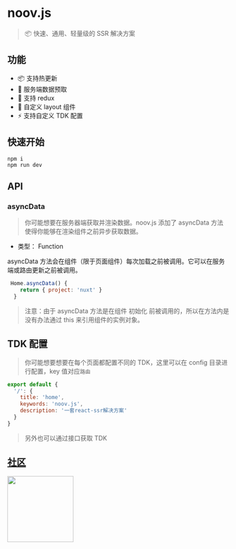 # noov.js

> 📦 快速、通用、轻量级的 SSR 解决方案

## 功能

- 📦 支持热更新
- 📱 服务端数据预取
- 💪 支持 redux
- 🧳 自定义 layout 组件
- ⚡️ 支持自定义 TDK 配置

## 快速开始

```shell
npm i
npm run dev
```

## API

### asyncData

> 你可能想要在服务器端获取并渲染数据。noov.js 添加了 asyncData 方法使得你能够在渲染组件之前异步获取数据。

- 类型： Function

asyncData 方法会在组件（限于页面组件）每次加载之前被调用。它可以在服务端或路由更新之前被调用。

```js
 Home.asyncData() {
    return { project: 'nuxt' }
  }
```

> 注意：由于 asyncData 方法是在组件 初始化 前被调用的，所以在方法内是没有办法通过 this 来引用组件的实例对象。

## TDK 配置

> 你可能想要想要在每个页面都配置不同的 TDK，这里可以在 config 目录进行配置，key 值对应`路由`

```js
export default {
  '/': {
    title: 'home',
    keywords: 'noov.js',
    description: '一套react-ssr解决方案'
  }
}
```

> 另外也可以通过接口获取 TDK

## [社区](https://github.com/art-design-ui/noov.js/issues)

<img src="https://cdn.nlark.com/yuque/0/2020/png/685693/1603718006794-778ac551-99a0-4ffc-b13e-080cff7a78f4.png?x-oss-process=image%2Fresize%2Cw_300" width="150" />
